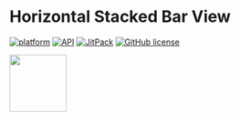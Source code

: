 # Horizontal Stacked Bar View

<a href="https://www.android.com"><img src="https://img.shields.io/badge/platform-Android-yellow.svg" alt="platform"/></a>
<a href="https://android-arsenal.com/api?level=21"><img src="https://img.shields.io/badge/API-24%2B-brightgreen.svg?style=flat" alt="API"/></a>
<a href="https://jitpack.io/#MugdhaRahman/horizontalstackedbarview"><img src="https://jitpack.io/v/MugdhaRahman/horizontalstackedbarview.svg" alt="JitPack"></a>
<a href="https://github.com/MugdhaRahman/horizontalstackedbarview/blob/master/LICENSE"><img src="https://img.shields.io/github/license/ahmmedrejowan/DeviceInfo" alt="GitHub license"/></a>


 <img src="https://github.com/MugdhaRahman/horizontalstackedbarview/assets/113788414/86baed63-cddb-4b0b-8df8-0c1ae0428dfa" width = "100" height = "100" alt=""/>


